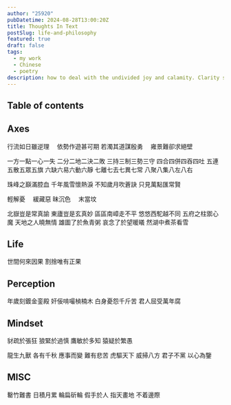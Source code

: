 ```yaml
---
author: "25920"
pubDatetime: 2024-08-28T13:00:20Z
title: Thoughts In Text 
postSlug: life-and-philosophy
featured: true
draft: false
tags:
  - my work
  - Chinese
  - poetry
description: how to deal with the undivided joy and calamity. Clarity shown in abstraction.
---
```


## Table of contents

## Axes

行流如日雖逆理　
依勢作遊甚可期 
若濁其道謀殷勇　
雍景難卻求絕壁

一方一點一心一失 
二分二地二決二敗 
三持三制三勢三守 
四合四併四吞四吐 
五連五散五眾五旗 
六缺六易六動六靜 
七離七去七異七常 
八聚八集八左八右

珠峰之巔滿腔血
千年風雪懷熱淚
不知歲月吹蒼訣
只見萬點匯常賢

輕解憂　
緩藏惡
昧沉色　
末當坟

北嶽豈是常真諭
東廬豈是玄真妙
區區南嶂走不平
悠悠西駝越不同
五府之柱禦心魔
天地之人曉無情
雄圖了於魚青粥
哀念了於望暖㬢
然湖中煮茶看雪

## Life

世間何來因果
割捨唯有正果

## Perception

年歲刻鍍金銮殿 
奸佞啃嘬楨楠木 
白身憂怨千斤苦 
君人屈受萬年腐 

## Mindset

豺疏於張狂
狼緊於過慎
鷹敏於多知
猿疑於繁愚

龍生九獸
各有千秋
應事而變
難有悲苦
虎驅天下
威掃八方
君子不黨
以心為鑒

## MISC

罊竹難書
日積月累
輪扁斫輪
假手於人
指天畫地
不着邊際

